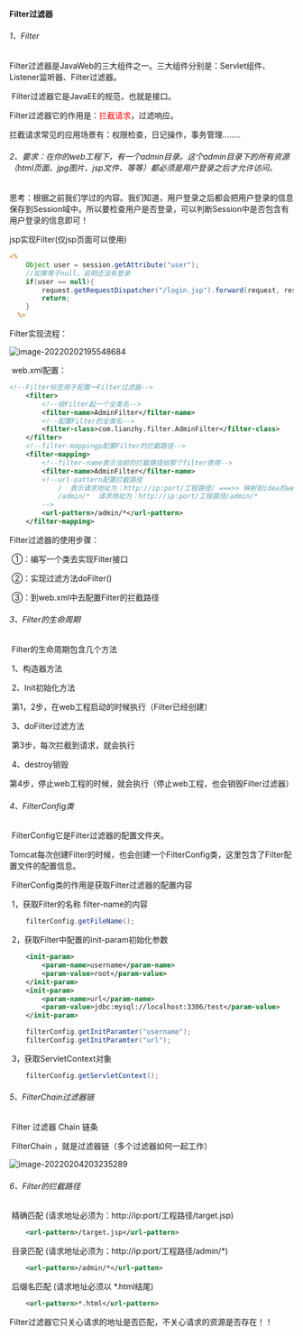 #### Filter过滤器

###### 1、Filter

​		Filter过滤器是JavaWeb的三大组件之一。三大组件分别是：Servlet组件、Listener监听器、Filter过滤器。

​		Filter过滤器它是JavaEE的规范，也就是接口。

​		Filter过滤器它的作用是：<span style="color:red;">拦截请求</span>，过滤响应。

拦截请求常见的应用场景有：权限检查，日记操作，事务管理........

###### 2、要求：在你的web工程下，有一个admin目录。这个admin目录下的所有资源（html页面、jpg图片、jsp文件、等等）都必须是用户登录之后才允许访问。

​		思考：根据之前我们学过的内容。我们知道，用户登录之后都会把用户登录的信息保存到Session域中。所以要检查用户是否登录，可以判断Session中是否包含有用户登录的信息即可！

jsp实现Filter(仅jsp页面可以使用)

```jsp
<%
    Object user = session.getAttribute("user");
    //如果等于null，说明还没有登录
    if(user == null){
        request.getRequestDispatcher("/login.jsp").forward(request, response);
        return;
    }
  %>
```

Filter实现流程：

![image-20220202195548684](https://s2.loli.net/2022/02/02/95GdTZt4RWYNzb2.png)

​	web.xml配置：

```xml
<!--Filter标签用于配置一Filter过滤器-->
    <filter>
        <!--给Filter起一个全类名-->
        <filter-name>AdminFilter</filter-name>
        <!--配置Filter的全类名-->
        <filter-class>com.lianzhy.filter.AdminFilter</filter-class>
    </filter>
    <!--filter-mappingp配置Filter的拦截路径-->
    <filter-mapping>
        <!--filter-name表示当前的拦截路径给那个filter使用-->
        <filter-name>AdminFilter</filter-name>
        <!--url-pattern配置拦截路径
            /  表示请求地址为：http://ip:port/工程路径/ ===>> 映射到idea的web目录
            /admin/*  请求地址为：http://ip:port/工程路径/admin/*
        -->
        <url-pattern>/admin/*</url-pattern>
    </filter-mapping>
```

Filter过滤器的使用步骤：

​		①：编写一个类去实现Filter接口

​		②：实现过滤方法doFilter()

​		③：到web.xml中去配置Filter的拦截路径

###### 3、Filter的生命周期

​		Filter的生命周期包含几个方法

​				1、构造器方法

​				2、Init初始化方法

​						第1，2步，在web工程启动的时候执行（Filter已经创建）

​				3、doFilter过滤方法

​						第3步，每次拦截到请求，就会执行

​				4、destroy销毁

​						第4步，停止web工程的时候，就会执行（停止web工程，也会销毁Filter过滤器）

###### 4、FilterConfig类

​	FilterConfig它是Filter过滤器的配置文件夹。

​	Tomcat每次创建Filter的时候，也会创建一个FilterConfig类，这里包含了Filter配置文件的配置信息。

​	FilterConfig类的作用是获取Filter过滤器的配置内容

​		1，获取Filter的名称  filter-name的内容

```java
	filterConfig.getFileName();
```

​		2，获取Filter中配置的init-param初始化参数

```xml
	<init-param>
        <param-name>username</param-name>
        <param-value>root</param-value>
	</init-param>
	<init-param>
        <param-name>url</param-name>
        <param-value>jdbc:mysql://localhost:3306/test</param-value>
	</init-param>	
```

```java
	filterConfig.getInitParamter("username");
	filterConfig.getInitParamter("url");
```

​		3，获取ServletContext对象

```java
	filterConfig.getServletContext();
```

###### 5、FilterChain过滤器链

​	Filter   过滤器                 Chain  链条

​	FilterChain ，就是过滤器链（多个过滤器如何一起工作）

![image-20220204203235289](https://s2.loli.net/2022/02/04/jDGW6TCyRdotglN.png)

######   6、Filter的拦截路径

​		精确匹配  (请求地址必须为：http://ip:port/工程路径/target.jsp)

```xml
	<url-pattern>/target.jsp</url-pattern>
```

​		目录匹配  (请求地址必须为：http://ip:port/工程路径/admin/*)

```xml
	<url-pattern>/admin/*</url-patten>
```

​		后缀名匹配  (请求地址必须以  *.html结尾)

```xml
	<url-pattern>*.html</url-pattern>
```

Filter过滤器它只关心请求的地址是否匹配，不关心请求的资源是否存在！！